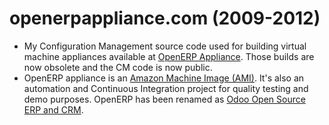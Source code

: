 # openerpappliance.com (2009-2012)
- My Configuration Management source code used for building virtual machine appliances available at [OpenERP Appliance](http://openerpappliance.com). Those builds are now obsolete and the CM code is now public.
- OpenERP appliance is an [Amazon Machine Image (AMI)](http://docs.aws.amazon.com/AWSEC2/latest/UserGuide/AMIs.html). It's also an automation and Continuous Integration project for quality testing and demo purposes. OpenERP has been renamed as [Odoo Open Source ERP and CRM](http://www.odoo.com).
